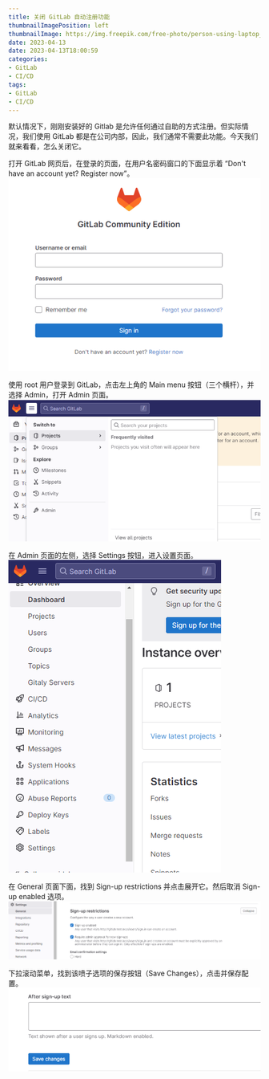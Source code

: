 ```yaml
---
title: 关闭 GitLab 自动注册功能
thumbnailImagePosition: left
thumbnailImage: https://img.freepik.com/free-photo/person-using-laptop_53876-95246.jpg
date: 2023-04-13
date: 2023-04-13T18:00:59
categories:
- GitLab
- CI/CD
tags:
- GitLab
- CI/CD
---
```


默认情况下，刚刚安装好的 Gitlab 是允许任何通过自助的方式注册。但实际情况，我们使用 GitLab 都是在公司内部，因此，我们通常不需要此功能。今天我们就来看看，怎么关闭它。

<!--more-->

打开 GitLab 网页后，在登录的页面，在用户名密码窗口的下面显示着 “Don't have an account yet? Register now”。
![1](images/1.png)

使用 root 用户登录到 GitLab，点击左上角的 Main menu 按钮（三个横杆），并选择 Admin，打开 Admin 页面。
![2](images/2.png)

在 Admin 页面的左侧，选择 Settings 按钮，进入设置页面。
![3](images/3.png)

在 General 页面下面，找到 Sign-up restrictions 并点击展开它。然后取消 Sign-up enabled 选项。
![4](images/4.png)

下拉滚动菜单，找到该喷子选项的保存按钮（Save Changes），点击并保存配置。
![5](images/5.png)


